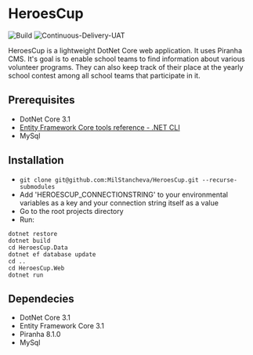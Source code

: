 # HeroesCup

![Build](https://github.com/MilStancheva/HeroesCup/workflows/Build/badge.svg)
![Continuous-Delivery-UAT](https://github.com/MilStancheva/HeroesCup/workflows/Continuous-Delivery-UAT/badge.svg)

HeroesCup is a lightweight DotNet Core web application. It uses Piranha CMS.
It's goal is to enable school teams to find information about various volunteer programs. They can also keep track of their place at the yearly school contest among all school teams that participate in it. 

## Prerequisites
* DotNet Core 3.1
* [Entity Framework Core tools reference - .NET CLI](https://docs.microsoft.com/en-us/ef/core/miscellaneous/cli/dotnet)
* MySql

## Installation
* `git clone git@github.com:MilStancheva/HeroesCup.git --recurse-submodules`
* Add 'HEROESCUP_CONNECTIONSTRING' to your environmental variables as a key and your connection string itself as a value
* Go to the root projects directory
* Run: 
```
dotnet restore
dotnet build
cd HeroesCup.Data
dotnet ef database update
cd ..
cd HeroesCup.Web
dotnet run
```  

## Dependecies
* DotNet Core 3.1
* Entity Framework Core 3.1
* Piranha 8.1.0
* MySql
